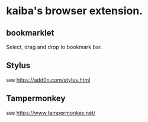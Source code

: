 # kaiba's browser extension.

## bookmarklet

Select, drag and drop to bookmark bar.

## Stylus

see https://add0n.com/stylus.html

## Tampermonkey

see https://www.tampermonkey.net/
